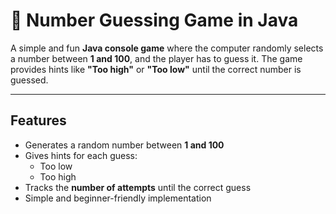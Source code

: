 # 🎯 Number Guessing Game in Java

A simple and fun **Java console game** where the computer randomly selects a number between **1 and 100**, and the player has to guess it. The game provides hints like **"Too high"** or **"Too low"** until the correct number is guessed.

---

## **Features**
- Generates a random number between **1 and 100**
- Gives hints for each guess:
  - Too low
  - Too high
- Tracks the **number of attempts** until the correct guess
- Simple and beginner-friendly implementation
